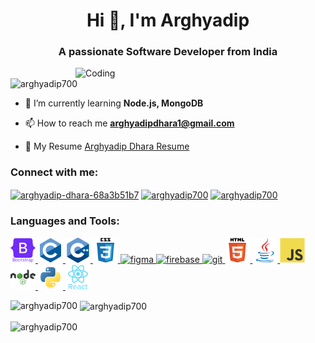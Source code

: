 <h1 align="center">Hi 👋, I'm Arghyadip</h1>
<h3 align="center">A passionate Software Developer from India</h3>
<img align="right" alt="Coding" width="400" src="https://i.pinimg.com/originals/ef/16/e4/ef16e4e68b0d3cb81e6bb8a8c3258d7e.gif">

<p align="left"> <img src="https://komarev.com/ghpvc/?username=arghyadip700&label=Profile%20views&color=0e75b6&style=flat" alt="arghyadip700" /> </p>

- 🌱 I’m currently learning **Node.js, MongoDB**

- 📫 How to reach me **arghyadipdhara1@gmail.com**

- 📄 My Resume [Arghyadip Dhara Resume]([https://drive.google.com/file/d/1SYSvSpvs863M4zqC-sDAhX2pCgp4rXlS/view?usp=drive_link](https://drive.google.com/file/d/18GeWw3s4uv1qfvIKbR8Z-W77K9j9ztcF/view?usp=sharing))

<h3 align="left">Connect with me:</h3>
<p align="left">
<a href="https://linkedin.com/in/arghyadip-dhara-68a3b51b7" target="blank"><img align="center" src="https://raw.githubusercontent.com/rahuldkjain/github-profile-readme-generator/master/src/images/icons/Social/linked-in-alt.svg" alt="arghyadip-dhara-68a3b51b7" height="30" width="40" /></a>
<a href="https://www.codechef.com/users/arghyadip700" target="blank"><img align="center" src="https://cdn.jsdelivr.net/npm/simple-icons@3.1.0/icons/codechef.svg" alt="arghyadip700" height="30" width="40" /></a>
<a href="https://www.leetcode.com/arghyadip700" target="blank"><img align="center" src="https://raw.githubusercontent.com/rahuldkjain/github-profile-readme-generator/master/src/images/icons/Social/leet-code.svg" alt="arghyadip700" height="30" width="40" /></a>
</p>

<h3 align="left">Languages and Tools:</h3>
<p align="left"> <a href="https://getbootstrap.com" target="_blank" rel="noreferrer"> <img src="https://raw.githubusercontent.com/devicons/devicon/master/icons/bootstrap/bootstrap-plain-wordmark.svg" alt="bootstrap" width="40" height="40"/> </a> <a href="https://www.cprogramming.com/" target="_blank" rel="noreferrer"> <img src="https://raw.githubusercontent.com/devicons/devicon/master/icons/c/c-original.svg" alt="c" width="40" height="40"/> </a> <a href="https://www.w3schools.com/cpp/" target="_blank" rel="noreferrer"> <img src="https://raw.githubusercontent.com/devicons/devicon/master/icons/cplusplus/cplusplus-original.svg" alt="cplusplus" width="40" height="40"/> </a> <a href="https://www.w3schools.com/css/" target="_blank" rel="noreferrer"> <img src="https://raw.githubusercontent.com/devicons/devicon/master/icons/css3/css3-original-wordmark.svg" alt="css3" width="40" height="40"/> </a> <a href="https://www.figma.com/" target="_blank" rel="noreferrer"> <img src="https://www.vectorlogo.zone/logos/figma/figma-icon.svg" alt="figma" width="40" height="40"/> </a> <a href="https://firebase.google.com/" target="_blank" rel="noreferrer"> <img src="https://www.vectorlogo.zone/logos/firebase/firebase-icon.svg" alt="firebase" width="40" height="40"/> </a> <a href="https://git-scm.com/" target="_blank" rel="noreferrer"> <img src="https://www.vectorlogo.zone/logos/git-scm/git-scm-icon.svg" alt="git" width="40" height="40"/> </a> <a href="https://www.w3.org/html/" target="_blank" rel="noreferrer"> <img src="https://raw.githubusercontent.com/devicons/devicon/master/icons/html5/html5-original-wordmark.svg" alt="html5" width="40" height="40"/> </a> <a href="https://www.java.com" target="_blank" rel="noreferrer"> <img src="https://raw.githubusercontent.com/devicons/devicon/master/icons/java/java-original.svg" alt="java" width="40" height="40"/> </a> <a href="https://developer.mozilla.org/en-US/docs/Web/JavaScript" target="_blank" rel="noreferrer"> <img src="https://raw.githubusercontent.com/devicons/devicon/master/icons/javascript/javascript-original.svg" alt="javascript" width="40" height="40"/> </a> <a href="https://nodejs.org" target="_blank" rel="noreferrer"> <img src="https://raw.githubusercontent.com/devicons/devicon/master/icons/nodejs/nodejs-original-wordmark.svg" alt="nodejs" width="40" height="40"/> </a> <a href="https://www.python.org" target="_blank" rel="noreferrer"> <img src="https://raw.githubusercontent.com/devicons/devicon/master/icons/python/python-original.svg" alt="python" width="40" height="40"/> </a> <a href="https://reactjs.org/" target="_blank" rel="noreferrer"> <img src="https://raw.githubusercontent.com/devicons/devicon/master/icons/react/react-original-wordmark.svg" alt="react" width="40" height="40"/> </a> </p>

<p><img align="left" src="https://github-readme-stats.vercel.app/api/top-langs?username=arghyadip700&show_icons=true&locale=en&layout=compact" alt="arghyadip700" /></p>

<p>&nbsp;<img align="center" src="https://github-readme-stats.vercel.app/api?username=arghyadip700&show_icons=true&locale=en" alt="arghyadip700" /></p>

<p><img align="center" src="https://github-readme-streak-stats.herokuapp.com/?user=arghyadip700&" alt="arghyadip700" /></p>


